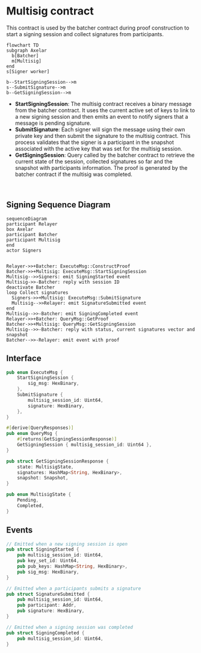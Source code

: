# Multisig contract

This contract is used by the batcher contract during proof construction to start a signing session and collect signatures from participants.

```mermaid
flowchart TD
subgraph Axelar
  b[Batcher]
  m[Multisig]
end
s[Signer worker]

b--StartSigningSession-->m
s--SubmitSignature-->m
b--GetSigningSession-->m
```

- **StartSigningSession**: The multisig contract receives a binary message from the batcher contract. It uses the current active set of keys to link to a new signing session and then emits an event to notify signers that a message is pending signature.
- **SubmitSignature**: Each signer will sign the message using their own private key and then submit the signature to the multisig contract. This process validates that the signer is a participant in the snapshot associated with the active key that was set for the multisig session.
- **GetSigningSession**: Query called by the batcher contract to retrieve the current state of the session, collected signatures so far and the snapshot with participants information. The proof is generated by the batcher contract if the multisig was completed.

<br>

## Signing Sequence Diagram

```mermaid
sequenceDiagram
participant Relayer
box Axelar
participant Batcher
participant Multisig
end
actor Signers


Relayer->>+Batcher: ExecuteMsg::ConstructProof
Batcher->>+Multisig: ExecuteMsg::StartSigningSession
Multisig-->>Signers: emit SigningStarted event
Multisig->>-Batcher: reply with session ID
deactivate Batcher
loop Collect signatures
  Signers->>+Multisig: ExecuteMsg::SubmitSignature
  Multisig-->>Relayer: emit SignatureSubmitted event
end
Multisig-->>-Batcher: emit SigningCompleted event
Relayer->>+Batcher: QueryMsg::GetProof
Batcher->>+Multisig: QueryMsg::GetSigningSession
Multisig-->>-Batcher: reply with status, current signatures vector and snapshot
Batcher-->>-Relayer: emit event with proof

```

## Interface

```Rust
pub enum ExecuteMsg {
    StartSigningSession {
        sig_msg: HexBinary,
    },
    SubmitSignature {
        multisig_session_id: Uint64,
        signature: HexBinary,
    },
}

#[derive(QueryResponses)]
pub enum QueryMsg {
    #[returns(GetSigningSessionResponse)]
    GetSigningSession { multisig_session_id: Uint64 },
}

pub struct GetSigningSessionResponse {
    state: MultisigState,
    signatures: HashMap<String, HexBinary>,
    snapshot: Snapshot,
}

pub enum MultisigState {
    Pending,
    Completed,
}
```

## Events

```Rust
// Emitted when a new signing session is open
pub struct SigningStarted {
    pub multisig_session_id: Uint64,
    pub key_set_id: Uint64,
    pub pub_keys: HashMap<String, HexBinary>,
    pub sig_msg: HexBinary,
}

// Emitted when a participants submits a signature
pub struct SignatureSubmitted {
    pub multisig_session_id: Uint64,
    pub participant: Addr,
    pub signature: HexBinary,
}

// Emitted when a signing session was completed
pub struct SigningCompleted {
    pub multisig_session_id: Uint64,
}
```
